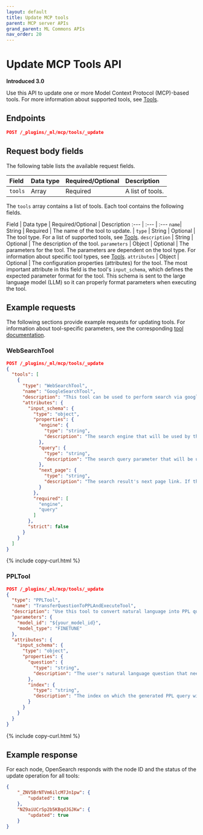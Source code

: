 ```yaml
---
layout: default
title: Update MCP tools 
parent: MCP server APIs
grand_parent: ML Commons APIs
nav_order: 20
---
```


# Update MCP Tools API
**Introduced 3.0**

Use this API to update one or more Model Context Protocol (MCP)-based tools. For more information about supported tools, see [Tools]({{site.url}}{{site.baseurl}}/ml-commons-plugin/agents-tools/tools/index/).

## Endpoints

```json
POST /_plugins/_ml/mcp/tools/_update
```

## Request body fields

The following table lists the available request fields.

Field | Data type | Required/Optional | Description
:---  | :--- | :--- | :--- 
`tools` | Array | Required | A list of tools. 


The `tools` array contains a list of tools. Each tool contains the following fields.

Field | Data type | Required/Optional | Description
:---  | :--- | :---
`name`| String | Required | The name of the tool to update. |
`type` | String | Optional | The tool type. For a list of supported tools, see [Tools]({{site.url}}{{site.baseurl}}/ml-commons-plugin/agents-tools/tools/index/). 
`description` | String | Optional | The description of the tool.
`parameters` | Object | Optional | The parameters for the tool. The parameters are dependent on the tool type. For information about specific tool types, see [Tools]({{site.url}}{{site.baseurl}}/ml-commons-plugin/agents-tools/tools/index/).
`attributes` | Object | Optional | The configuration properties (attributes) for the tool. The most important attribute in this field is the tool's `input_schema`, which defines the expected parameter format for the tool. This schema is sent to the large language model (LLM) so it can properly format parameters when executing the tool.


## Example requests

The following sections provide example requests for updating tools. For information about tool-specific parameters, see the corresponding [tool documentation]({{site.url}}{{site.baseurl}}/ml-commons-plugin/agents-tools/tools/index/).

### WebSearchTool

```json
POST /_plugins/_ml/mcp/tools/_update
{
  "tools": [
    {
      "type": "WebSearchTool",
      "name": "GoogleSearchTool",
      "description": "This tool can be used to perform search via google engine and parse the content of the searched results",
      "attributes": {
        "input_schema": {
          "type": "object",
          "properties": {
            "engine": {
              "type": "string",
              "description": "The search engine that will be used by the tool."
            },
            "query": {
              "type": "string",
              "description": "The search query parameter that will be used by the engine to perform the search."
            },
            "next_page": {
              "type": "string",
              "description": "The search result's next page link. If this is provided, the WebSearchTool will fetch the next page results using this link and crawl the links on the page."
            }
          },
          "required": [
            "engine",
            "query"
          ]
        },
        "strict": false
      }
    }
  ]
}
```
{% include copy-curl.html %}

### PPLTool

```json
POST /_plugins/_ml/mcp/tools/_update
{
  "type": "PPLTool",
  "name": "TransferQuestionToPPLAndExecuteTool",
  "description": "Use this tool to convert natural language into PPL queries and execute them. Use this tool after you know the index name; otherwise, call IndexRoutingTool first. The input parameters are: {index: IndexName, question: UserQuestion}",
  "parameters": {
    "model_id": "${your_model_id}",
    "model_type": "FINETUNE"
  },
  "attributes": {
    "input_schema": {
      "type": "object",
      "properties": {
        "question": {
          "type": "string",
          "description": "The user's natural language question that needs to be converted to PPL."
        },
        "index": {
          "type": "string",
          "description": "The index on which the generated PPL query will be executed."
        }
      }
    }
  }
}
```
{% include copy-curl.html %}

## Example response

For each node, OpenSearch responds with the node ID and the status of the update operation for all tools:

```json
{
    "_ZNV5BrNTVm6ilcM7Jn1pw": {
        "updated": true
    },
    "NZ9aiUCrSp2b5KBqdJGJKw": {
        "updated": true
    }
}
```